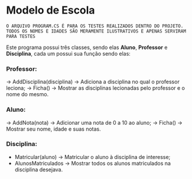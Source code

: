 # Modelo de Escola
```O ARQUIVO PROGRAM.CS É PARA OS TESTES REALIZADOS DENTRO DO PROJETO. TODOS OS NOMES E IDADES SÃO MERAMENTE ILUSTRATIVOS E APENAS SERVIRAM PARA TESTES```


Este programa possui três classes, sendo elas **Aluno**, **Professor** e **Disciplina**, cada um possui sua função sendo elas:

### Professor:
-> AddDisciplina(disciplina) -> Adiciona a disciplina no qual o professor leciona;
-> Ficha() -> Mostrar as disciplinas lecionadas pelo professor e o nome do mesmo.

### Aluno:
-> AddNota(nota) -> Adicionar uma nota de 0 a 10 ao aluno;
-> Ficha() -> Mostrar seu nome, idade e suas notas.

### Disciplina:
- Matricular(aluno) -> Matricular o aluno à disciplina de interesse;
- AlunosMatriculados -> Mostrar todos os alunos matriculados na disciplina desejava.

